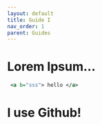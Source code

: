 ```yaml
---
layout: default
title: Guide I
nav_order: 1
parent: Guides
---
```

<!--Copyright (c) Laserfiche.
Licensed under the MIT License. See LICENSE in the project root for license information.-->

# Lorem Ipsum...

```xml
 <a b="sss"> hello </a>
```

# I use Github!
